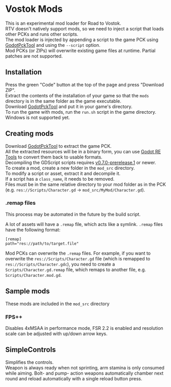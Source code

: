 # Vostok Mods
This is an experimental mod loader for Road to Vostok.  
RTV doesn't natively support mods, so we need to inject a script that loads other PCKs and runs other scripts.  
The mod loader is injected by appending a script to the game PCK using [GodotPckTool](https://github.com/hhyyrylainen/GodotPckTool) and using the `--script` option.  
Mod PCKs (or ZIPs) will overwrite existing game files at runtime. Partial patches are not supported.  

## Installation
Press the green "Code" button at the top of the page and press "Download ZIP".  
Extract the contents of the installation of your game so that the `mods` directory is in the same folder as the game executable.  
Download [GodotPckTool](https://github.com/hhyyrylainen/GodotPckTool/releases) and put it in your game's directory.  
To run the game with mods, run the `run.sh` script in the game directory. Windows is not supported yet.

## Creating mods
Download [GodotPckTool](https://github.com/hhyyrylainen/GodotPckTool) to extract the game PCK.  
All the extracted resources will be in a binary form, you can use [Godot RE Tools](https://github.com/bruvzg/gdsdecomp) to convert them back to usable formats.  
Decompiling the GDScript scripts requires [v0.7.0-prerelease.1](https://github.com/bruvzg/gdsdecomp/releases/tag/v0.7.0-prerelease.1) or newer.  
To create a mod, create a new folder in the `mod_src` directory.  
To modify a script or asset, extract it and decompile it.  
If a script has a `class_name`, it needs to be removed.  
Files must be in the same relative directory to your mod folder as in the PCK (e.g. `res://Scripts/Character.gd` -> `mod_src/MyMod/Character.gd`).  

### .remap files
This process may be automated in the future by the build script.  

A lot of assets will have a `.remap` file, which acts like a symlink. `.remap` files have the following format:
```
[remap]
path="res://path/to/target.file"
```
Mod PCKs can overwrite the `.remap` files. For example, if you want to overwrite the `res://Scripts/Character.gd` file (which is remapped to `res://Scripts/Character.gdc`), you need to create a `Scripts/Character.gd.remap` file, which remaps to another file, e.g. `Scripts/Character.mod.gd`.  

## Sample mods
These mods are included in the `mod_src` directory
### FPS++
Disables 4xMSAA in performance mode, FSR 2.2 is enabled and resolution scale can be adjusted with up/down arrow keys.  
## SimpleControls
Simplifies the controls.  
Weapon is always ready when not sprinting, arm stamina is only consumed while aiming.  Bolt- and pump- action weapons automatically chamber next round and reload automatically with a single reload button press.